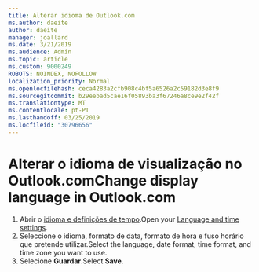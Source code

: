 ```yaml
---
title: Alterar idioma de Outlook.com
ms.author: daeite
author: daeite
manager: joallard
ms.date: 3/21/2019
ms.audience: Admin
ms.topic: article
ms.custom: 9000249
ROBOTS: NOINDEX, NOFOLLOW
localization_priority: Normal
ms.openlocfilehash: ceca4283a2cfb908c4bf5a6526a2c59182d3e8f9
ms.sourcegitcommit: b29eebad5cae16f05893ba3f67246a8ce9e2f42f
ms.translationtype: MT
ms.contentlocale: pt-PT
ms.lasthandoff: 03/25/2019
ms.locfileid: "30796656"
---
```

# <a name="change-display-language-in-outlookcom"></a><span data-ttu-id="384c0-102">Alterar o idioma de visualização no Outlook.com</span><span class="sxs-lookup"><span data-stu-id="384c0-102">Change display language in Outlook.com</span></span>

1. <span data-ttu-id="384c0-103">Abrir o [idioma e definições de tempo](https://go.microsoft.com/fwlink/?linkid=2085505).</span><span class="sxs-lookup"><span data-stu-id="384c0-103">Open your [Language and time settings](https://go.microsoft.com/fwlink/?linkid=2085505).</span></span>
1. <span data-ttu-id="384c0-104">Seleccione o idioma, formato de data, formato de hora e fuso horário que pretende utilizar.</span><span class="sxs-lookup"><span data-stu-id="384c0-104">Select the language, date format, time format, and time zone you want to use.</span></span>
1. <span data-ttu-id="384c0-105">Selecione **Guardar**.</span><span class="sxs-lookup"><span data-stu-id="384c0-105">Select **Save**.</span></span>